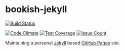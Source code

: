 # bookish-jekyll

[![Build Status](https://travis-ci.org/sheeeng/bookish-jekyll.svg?branch=master)](https://travis-ci.org/sheeeng/bookish-jekyll)

[![Code Climate](https://codeclimate.com/github/sheeeng/bookish-jekyll/badges/gpa.svg)](https://codeclimate.com/github/sheeeng/bookish-jekyll)
[![Test Coverage](https://codeclimate.com/github/sheeeng/bookish-jekyll/badges/coverage.svg)](https://codeclimate.com/github/sheeeng/bookish-jekyll/coverage)
[![Issue Count](https://codeclimate.com/github/sheeeng/bookish-jekyll/badges/issue_count.svg)](https://codeclimate.com/github/sheeeng/bookish-jekyll)

Maintaining a personal [Jekyll](https://jekyllrb.com) based [GitHub Pages](https://pages.github.com/) site.
